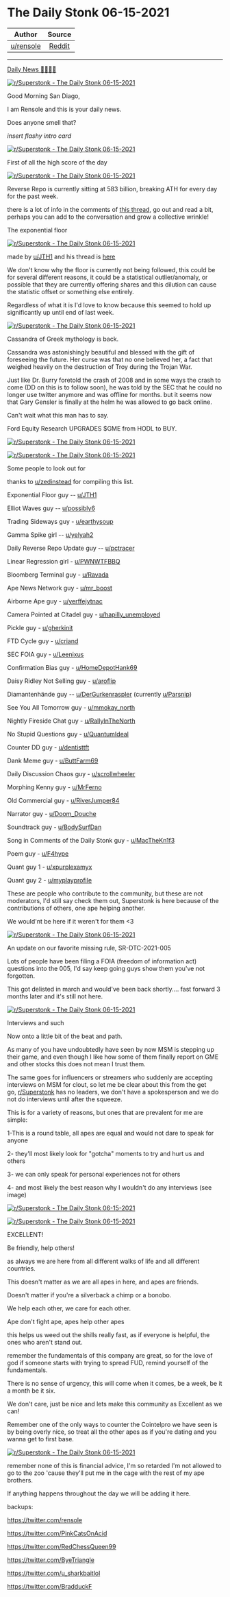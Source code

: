 The Daily Stonk 06-15-2021
==========================

| Author       | Source       | 
| :-------------: |:-------------:|
|  [u/rensole](https://www.reddit.com/user/rensole/) | [Reddit](https://www.reddit.com/r/Superstonk/comments/o09zbj/the_daily_stonk_06152021/) | 

---

[Daily News 🦍💎🙌🚀](https://www.reddit.com/r/Superstonk/search?q=flair_name%3A%22Daily%20News%20%F0%9F%A6%8D%F0%9F%92%8E%F0%9F%99%8C%F0%9F%9A%80%22&restrict_sr=1)

[![r/Superstonk - The Daily Stonk 06-15-2021](https://preview.redd.it/rmalcqb96e571.png?width=1600&format=png&auto=webp&s=8c6d29bc82195f343c43194b73bf38c3fe2a68a0)](https://preview.redd.it/rmalcqb96e571.png?width=1600&format=png&auto=webp&s=8c6d29bc82195f343c43194b73bf38c3fe2a68a0)

Good Morning San Diago,

I am Rensole and this is your daily news.

Does anyone smell that?

*insert flashy intro card*

[![r/Superstonk - The Daily Stonk 06-15-2021](https://preview.redd.it/rgcr8g2b6e571.png?width=680&format=png&auto=webp&s=1cd659e98a14ce6b929b148ad8cd696200013774)](https://preview.redd.it/rgcr8g2b6e571.png?width=680&format=png&auto=webp&s=1cd659e98a14ce6b929b148ad8cd696200013774)

First of all the high score of the day

[![r/Superstonk - The Daily Stonk 06-15-2021](https://preview.redd.it/wysr4y0o6e571.png?width=685&format=png&auto=webp&s=2f65627d729c41fe8f57ae8e3fac6928951eb83f)](https://preview.redd.it/wysr4y0o6e571.png?width=685&format=png&auto=webp&s=2f65627d729c41fe8f57ae8e3fac6928951eb83f)

Reverse Repo is currently sitting at 583 billion, breaking ATH for every day for the past week.

there is a lot of info in the comments of [this thread](https://www.reddit.com/r/Superstonk/comments/nzrtvz/daily_reverse_repo_update_0614_583892_b_new_record/), go out and read a bit, perhaps you can add to the conversation and grow a collective wrinkle!

The exponential floor

[![r/Superstonk - The Daily Stonk 06-15-2021](https://preview.redd.it/rvulw1b77e571.png?width=960&format=png&auto=webp&s=3acf4708ce1fc555928b26bddbcc002e59da2f28)](https://preview.redd.it/rvulw1b77e571.png?width=960&format=png&auto=webp&s=3acf4708ce1fc555928b26bddbcc002e59da2f28)

made by [u/JTH1](https://www.reddit.com/u/JTH1/) and his thread is [here](https://www.reddit.com/r/Superstonk/comments/nzvj68/0614_update_did_share_dilution_shift_the_floor/)

We don't know why the floor is currently not being followed, this could be for several different reasons, it could be a statistical outlier/anomaly, or possible that they are currently offering shares and this dilution can cause the statistic offset or something else entirely.

Regardless of what it is I'd love to know because this seemed to hold up significantly up until end of last week.

[![r/Superstonk - The Daily Stonk 06-15-2021](https://preview.redd.it/zwrqdd6v7e571.png?width=828&format=png&auto=webp&s=9057f759177b427216be88f36e547db8f969593c)](https://preview.redd.it/zwrqdd6v7e571.png?width=828&format=png&auto=webp&s=9057f759177b427216be88f36e547db8f969593c)

Cassandra of Greek mythology is back.

Cassandra was astonishingly beautiful and blessed with the gift of foreseeing the future. Her curse was that no one believed her, a fact that weighed heavily on the destruction of Troy during the Trojan War.

Just like Dr. Burry foretold the crash of 2008 and in some ways the crash to come (DD on this is to follow soon), he was told by the SEC that he could no longer use twitter anymore and was offline for months. but it seems now that Gary Gensler is finally at the helm he was allowed to go back online.

Can't wait what this man has to say.

Ford Equity Research UPGRADES $GME from HODL to BUY.

[![r/Superstonk - The Daily Stonk 06-15-2021](https://preview.redd.it/lzngh5ni8e571.png?width=1042&format=png&auto=webp&s=7c6f520dbe2c06d6ec1439f768005e553ab2ec86)](https://preview.redd.it/lzngh5ni8e571.png?width=1042&format=png&auto=webp&s=7c6f520dbe2c06d6ec1439f768005e553ab2ec86)

[![r/Superstonk - The Daily Stonk 06-15-2021](https://preview.redd.it/1m7km38j8e571.png?width=960&format=png&auto=webp&s=81511139cebafb286e9244aa6ce1280d8d043ab0)](https://preview.redd.it/1m7km38j8e571.png?width=960&format=png&auto=webp&s=81511139cebafb286e9244aa6ce1280d8d043ab0)

Some people to look out for

thanks to [u/zedinstead](https://www.reddit.com/u/zedinstead/) for compiling this list.

Exponential Floor guy -- [u/JTH1](https://www.reddit.com/u/JTH1/)

Elliot Waves guy -- [u/possibly6](https://www.reddit.com/u/possibly6/)

Trading Sideways guy - [u/earthysoup](https://www.reddit.com/u/earthysoup/)

Gamma Spike girl -- [u/yelyah2](https://www.reddit.com/u/yelyah2/)

Daily Reverse Repo Update guy -- [u/pctracer](https://www.reddit.com/u/pctracer/)

Linear Regression girl - [u/PWNWTFBBQ](https://www.reddit.com/u/PWNWTFBBQ/)

Bloomberg Terminal guy - [u/Ravada](https://www.reddit.com/u/Ravada/)

Ape News Network guy - [u/mr_boost](https://www.reddit.com/u/mr_boost/)

Airborne Ape guy - [u/yerffejytnac](https://www.reddit.com/u/yerffejytnac/)

Camera Pointed at Citadel guy - [u/hapilly_unemployed](https://www.reddit.com/u/hapilly_unemployed/)

Pickle guy - [u/gherkinit](https://www.reddit.com/u/gherkinit/)

FTD Cycle guy - [u/criand](https://www.reddit.com/u/criand/)

SEC FOIA guy - [u/Leenixus](https://www.reddit.com/u/Leenixus/)

Confirmation Bias guy - [u/HomeDepotHank69](https://www.reddit.com/u/HomeDepotHank69/)

Daisy Ridley Not Selling guy - [u/aroflip](https://www.reddit.com/u/aroflip/)

Diamantenhände guy -- [u/DerGurkenraspler](https://www.reddit.com/u/DerGurkenraspler/) (currently [u/Parsnip](https://www.reddit.com/u/Parsnip/))

See You All Tomorrow guy - [u/mmokay_north](https://www.reddit.com/u/mmokay_north/)

Nightly Fireside Chat guy - [u/RallyInTheNorth](https://www.reddit.com/u/RallyInTheNorth/)

No Stupid Questions guy - [u/QuantumIdeal](https://www.reddit.com/u/QuantumIdeal/)

Counter DD guy - [u/dentisttft](https://www.reddit.com/u/dentisttft/)

Dank Meme guy - [u/ButtFarm69](https://www.reddit.com/u/ButtFarm69/)

Daily Discussion Chaos guy - [u/scrollwheeler](https://www.reddit.com/u/scrollwheeler/)

Morphing Kenny guy - [u/MrFerno](https://www.reddit.com/u/MrFerno/)

Old Commercial guy - [u/RiverJumper84](https://www.reddit.com/u/RiverJumper84/)

Narrator guy - [u/Doom_Douche](https://www.reddit.com/u/Doom_Douche/)

Soundtrack guy - [u/BodySurfDan](https://www.reddit.com/u/BodySurfDan/)

Song in Comments of the Daily Stonk guy - [u/MacTheKn1f3](https://www.reddit.com/u/MacTheKn1f3/)

Poem guy - [u/F4hype](https://www.reddit.com/u/F4hype/)

Quant guy 1 - [u/xpurplexamyx](https://www.reddit.com/u/xpurplexamyx/)

Quant guy 2 - [u/myplayprofile](https://www.reddit.com/u/myplayprofile/)

These are people who contribute to the community, but these are not moderators, I'd still say check them out, Superstonk is here because of the contributions of others, one ape helping another.

We would'nt be here if it weren't for them <3

[![r/Superstonk - The Daily Stonk 06-15-2021](https://preview.redd.it/uv16aeyl9e571.png?width=640&format=png&auto=webp&s=3bdf5136c65ece797b5ece24e132e8c3bbf59910)](https://preview.redd.it/uv16aeyl9e571.png?width=640&format=png&auto=webp&s=3bdf5136c65ece797b5ece24e132e8c3bbf59910)

An update on our favorite missing rule, SR-DTC-2021-005

Lots of people have been filing a FOIA (freedom of information act) questions into the 005, I'd say keep going guys show them you've not forgotten.

This got delisted in march and would've been back shortly.... fast forward 3 months later and it's still not here.

[![r/Superstonk - The Daily Stonk 06-15-2021](https://preview.redd.it/tk2ujza9ae571.png?width=640&format=png&auto=webp&s=8ce475338279949f75fee043058964f65f5968f9)](https://preview.redd.it/tk2ujza9ae571.png?width=640&format=png&auto=webp&s=8ce475338279949f75fee043058964f65f5968f9)

Interviews and such

Now onto a little bit of the beat and path.

As many of you have undoubtedly have seen by now MSM is stepping up their game, and even though I like how some of them finally report on GME and other stocks this does not mean I trust them.

The same goes for influencers or streamers who suddenly are accepting interviews on MSM for clout, so let me be clear about this from the get go, [r/Superstonk](https://www.reddit.com/r/Superstonk/) has no leaders, we don't have a spokesperson and we do not do interviews until after the squeeze.

This is for a variety of reasons, but ones that are prevalent for me are simple:

1-This is a round table, all apes are equal and would not dare to speak for anyone

2- they'll most likely look for "gotcha" moments to try and hurt us and others

3- we can only speak for personal experiences not for others

4- and most likely the best reason why I wouldn't do any interviews (see image)

[![r/Superstonk - The Daily Stonk 06-15-2021](https://preview.redd.it/d32cipg8be571.png?width=680&format=png&auto=webp&s=78b078b33922780fd4887ccd5525e4f69df3011a)](https://preview.redd.it/d32cipg8be571.png?width=680&format=png&auto=webp&s=78b078b33922780fd4887ccd5525e4f69df3011a)

[![r/Superstonk - The Daily Stonk 06-15-2021](https://preview.redd.it/ddlxrnbdbe571.png?width=554&format=png&auto=webp&s=ffb137c7c4205779f5a19a2ceff60b5432956488)](https://preview.redd.it/ddlxrnbdbe571.png?width=554&format=png&auto=webp&s=ffb137c7c4205779f5a19a2ceff60b5432956488)

EXCELLENT!

Be friendly, help others!

as always we are here from all different walks of life and all different countries.

This doesn't matter as we are all apes in here, and apes are friends.

Doesn't matter if you're a silverback a chimp or a bonobo.

We help each other, we care for each other.

Ape don't fight ape, apes help other apes

this helps us weed out the shills really fast, as if everyone is helpful, the ones who aren't stand out.

remember the fundamentals of this company are great, so for the love of god if someone starts with trying to spread FUD, remind yourself of the fundamentals.

There is no sense of urgency, this will come when it comes, be a week, be it a month be it six.

We don't care, just be nice and lets make this community as Excellent as we can!

Remember one of the only ways to counter the Cointelpro we have seen is by being overly nice, so treat all the other apes as if you're dating and you wanna get to first base.

[![r/Superstonk - The Daily Stonk 06-15-2021](https://preview.redd.it/klo7y2ifbe571.png?width=400&format=png&auto=webp&s=231c0fb3223c820842202d58bd266c8793fdf16f)](https://preview.redd.it/klo7y2ifbe571.png?width=400&format=png&auto=webp&s=231c0fb3223c820842202d58bd266c8793fdf16f)

remember none of this is financial advice, I'm so retarded I'm not allowed to go to the zoo 'cause they'll put me in the cage with the rest of my ape brothers.

If anything happens throughout the day we will be adding it here.

backups:

<https://twitter.com/rensole>

<https://twitter.com/PinkCatsOnAcid>

<https://twitter.com/RedChessQueen99>

<https://twitter.com/ByeTriangle>

<https://twitter.com/u_sharkbaitlol>

<https://twitter.com/BradduckF>
